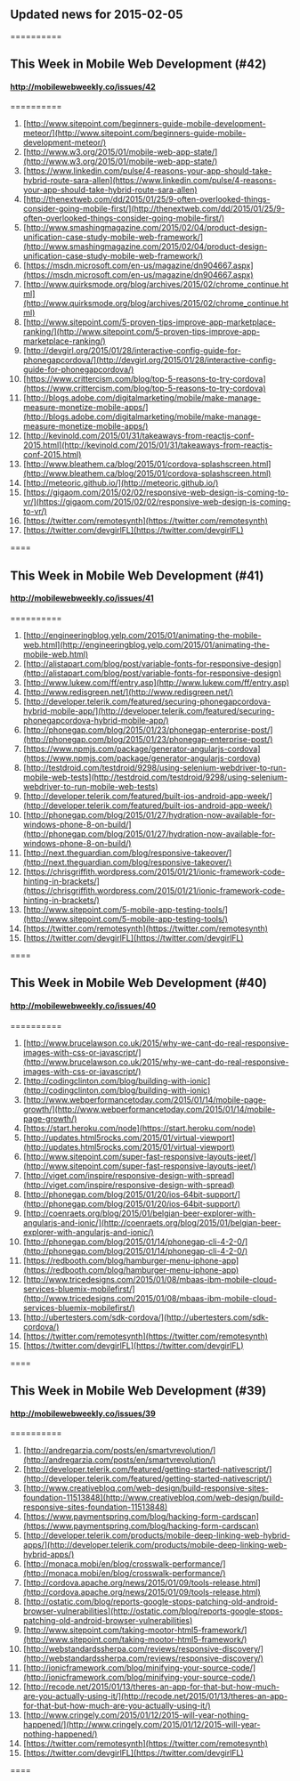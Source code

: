 ## Updated news for 2015-02-05 

==========
## This Week in Mobile Web Development (#42)
#### http://mobilewebweekly.co/issues/42

==========
  1. [http://www.sitepoint.com/beginners-guide-mobile-development-meteor/](http://www.sitepoint.com/beginners-guide-mobile-development-meteor/) 
  2. [http://www.w3.org/2015/01/mobile-web-app-state/](http://www.w3.org/2015/01/mobile-web-app-state/) 
  3. [https://www.linkedin.com/pulse/4-reasons-your-app-should-take-hybrid-route-sara-allen](https://www.linkedin.com/pulse/4-reasons-your-app-should-take-hybrid-route-sara-allen) 
  4. [http://thenextweb.com/dd/2015/01/25/9-often-overlooked-things-consider-going-mobile-first/](http://thenextweb.com/dd/2015/01/25/9-often-overlooked-things-consider-going-mobile-first/) 
  5. [http://www.smashingmagazine.com/2015/02/04/product-design-unification-case-study-mobile-web-framework/](http://www.smashingmagazine.com/2015/02/04/product-design-unification-case-study-mobile-web-framework/) 
  6. [https://msdn.microsoft.com/en-us/magazine/dn904667.aspx](https://msdn.microsoft.com/en-us/magazine/dn904667.aspx) 
  7. [http://www.quirksmode.org/blog/archives/2015/02/chrome_continue.html](http://www.quirksmode.org/blog/archives/2015/02/chrome_continue.html) 
  8. [http://www.sitepoint.com/5-proven-tips-improve-app-marketplace-ranking/](http://www.sitepoint.com/5-proven-tips-improve-app-marketplace-ranking/) 
  9. [http://devgirl.org/2015/01/28/interactive-config-guide-for-phonegapcordova/](http://devgirl.org/2015/01/28/interactive-config-guide-for-phonegapcordova/) 
  10. [https://www.crittercism.com/blog/top-5-reasons-to-try-cordova](https://www.crittercism.com/blog/top-5-reasons-to-try-cordova) 
  11. [http://blogs.adobe.com/digitalmarketing/mobile/make-manage-measure-monetize-mobile-apps/](http://blogs.adobe.com/digitalmarketing/mobile/make-manage-measure-monetize-mobile-apps/) 
  14. [http://kevinold.com/2015/01/31/takeaways-from-reactjs-conf-2015.html](http://kevinold.com/2015/01/31/takeaways-from-reactjs-conf-2015.html) 
  15. [http://www.bleathem.ca/blog/2015/01/cordova-splashscreen.html](http://www.bleathem.ca/blog/2015/01/cordova-splashscreen.html) 
  16. [http://meteoric.github.io/](http://meteoric.github.io/) 
  17. [https://gigaom.com/2015/02/02/responsive-web-design-is-coming-to-vr/](https://gigaom.com/2015/02/02/responsive-web-design-is-coming-to-vr/) 
  18. [https://twitter.com/remotesynth](https://twitter.com/remotesynth) 
  19. [https://twitter.com/devgirlFL](https://twitter.com/devgirlFL) 

====
## This Week in Mobile Web Development (#41)
#### http://mobilewebweekly.co/issues/41

==========
  1. [http://engineeringblog.yelp.com/2015/01/animating-the-mobile-web.html](http://engineeringblog.yelp.com/2015/01/animating-the-mobile-web.html) 
  2. [http://alistapart.com/blog/post/variable-fonts-for-responsive-design](http://alistapart.com/blog/post/variable-fonts-for-responsive-design) 
  3. [http://www.lukew.com/ff/entry.asp](http://www.lukew.com/ff/entry.asp) 
  4. [http://www.redisgreen.net/](http://www.redisgreen.net/) 
  6. [http://developer.telerik.com/featured/securing-phonegapcordova-hybrid-mobile-app/](http://developer.telerik.com/featured/securing-phonegapcordova-hybrid-mobile-app/) 
  7. [http://phonegap.com/blog/2015/01/23/phonegap-enterprise-post/](http://phonegap.com/blog/2015/01/23/phonegap-enterprise-post/) 
  8. [https://www.npmjs.com/package/generator-angularjs-cordova](https://www.npmjs.com/package/generator-angularjs-cordova) 
  9. [http://testdroid.com/testdroid/9298/using-selenium-webdriver-to-run-mobile-web-tests](http://testdroid.com/testdroid/9298/using-selenium-webdriver-to-run-mobile-web-tests) 
  10. [http://developer.telerik.com/featured/built-ios-android-app-week/](http://developer.telerik.com/featured/built-ios-android-app-week/) 
  12. [http://phonegap.com/blog/2015/01/27/hydration-now-available-for-windows-phone-8-on-build/](http://phonegap.com/blog/2015/01/27/hydration-now-available-for-windows-phone-8-on-build/) 
  13. [http://next.theguardian.com/blog/responsive-takeover/](http://next.theguardian.com/blog/responsive-takeover/) 
  14. [https://chrisgriffith.wordpress.com/2015/01/21/ionic-framework-code-hinting-in-brackets/](https://chrisgriffith.wordpress.com/2015/01/21/ionic-framework-code-hinting-in-brackets/) 
  15. [http://www.sitepoint.com/5-mobile-app-testing-tools/](http://www.sitepoint.com/5-mobile-app-testing-tools/) 
  16. [https://twitter.com/remotesynth](https://twitter.com/remotesynth) 
  17. [https://twitter.com/devgirlFL](https://twitter.com/devgirlFL) 

====
## This Week in Mobile Web Development (#40)
#### http://mobilewebweekly.co/issues/40

==========
  1. [http://www.brucelawson.co.uk/2015/why-we-cant-do-real-responsive-images-with-css-or-javascript/](http://www.brucelawson.co.uk/2015/why-we-cant-do-real-responsive-images-with-css-or-javascript/) 
  2. [http://codingclinton.com/blog/building-with-ionic](http://codingclinton.com/blog/building-with-ionic) 
  3. [http://www.webperformancetoday.com/2015/01/14/mobile-page-growth/](http://www.webperformancetoday.com/2015/01/14/mobile-page-growth/) 
  4. [https://start.heroku.com/node](https://start.heroku.com/node) 
  6. [http://updates.html5rocks.com/2015/01/virtual-viewport](http://updates.html5rocks.com/2015/01/virtual-viewport) 
  7. [http://www.sitepoint.com/super-fast-responsive-layouts-jeet/](http://www.sitepoint.com/super-fast-responsive-layouts-jeet/) 
  8. [http://viget.com/inspire/responsive-design-with-spread](http://viget.com/inspire/responsive-design-with-spread) 
  9. [http://phonegap.com/blog/2015/01/20/ios-64bit-support/](http://phonegap.com/blog/2015/01/20/ios-64bit-support/) 
  10. [http://coenraets.org/blog/2015/01/belgian-beer-explorer-with-angularjs-and-ionic/](http://coenraets.org/blog/2015/01/belgian-beer-explorer-with-angularjs-and-ionic/) 
  11. [http://phonegap.com/blog/2015/01/14/phonegap-cli-4-2-0/](http://phonegap.com/blog/2015/01/14/phonegap-cli-4-2-0/) 
  12. [https://redbooth.com/blog/hamburger-menu-iphone-app](https://redbooth.com/blog/hamburger-menu-iphone-app) 
  13. [http://www.tricedesigns.com/2015/01/08/mbaas-ibm-mobile-cloud-services-bluemix-mobilefirst/](http://www.tricedesigns.com/2015/01/08/mbaas-ibm-mobile-cloud-services-bluemix-mobilefirst/) 
  14. [http://ubertesters.com/sdk-cordova/](http://ubertesters.com/sdk-cordova/) 
  15. [https://twitter.com/remotesynth](https://twitter.com/remotesynth) 
  16. [https://twitter.com/devgirlFL](https://twitter.com/devgirlFL) 

====
## This Week in Mobile Web Development (#39)
#### http://mobilewebweekly.co/issues/39

==========
  1. [http://andregarzia.com/posts/en/smartvrevolution/](http://andregarzia.com/posts/en/smartvrevolution/) 
  2. [http://developer.telerik.com/featured/getting-started-nativescript/](http://developer.telerik.com/featured/getting-started-nativescript/) 
  3. [http://www.creativebloq.com/web-design/build-responsive-sites-foundation-11513848](http://www.creativebloq.com/web-design/build-responsive-sites-foundation-11513848) 
  4. [https://www.paymentspring.com/blog/hacking-form-cardscan](https://www.paymentspring.com/blog/hacking-form-cardscan) 
  5. [http://developer.telerik.com/products/mobile-deep-linking-web-hybrid-apps/](http://developer.telerik.com/products/mobile-deep-linking-web-hybrid-apps/) 
  7. [http://monaca.mobi/en/blog/crosswalk-performance/](http://monaca.mobi/en/blog/crosswalk-performance/) 
  8. [http://cordova.apache.org/news/2015/01/09/tools-release.html](http://cordova.apache.org/news/2015/01/09/tools-release.html) 
  9. [http://ostatic.com/blog/reports-google-stops-patching-old-android-browser-vulnerabilities](http://ostatic.com/blog/reports-google-stops-patching-old-android-browser-vulnerabilities) 
  10. [http://www.sitepoint.com/taking-mootor-html5-framework/](http://www.sitepoint.com/taking-mootor-html5-framework/) 
  11. [http://webstandardssherpa.com/reviews/responsive-discovery/](http://webstandardssherpa.com/reviews/responsive-discovery/) 
  12. [http://ionicframework.com/blog/minifying-your-source-code/](http://ionicframework.com/blog/minifying-your-source-code/) 
  13. [http://recode.net/2015/01/13/theres-an-app-for-that-but-how-much-are-you-actually-using-it/](http://recode.net/2015/01/13/theres-an-app-for-that-but-how-much-are-you-actually-using-it/) 
  14. [http://www.cringely.com/2015/01/12/2015-will-year-nothing-happened/](http://www.cringely.com/2015/01/12/2015-will-year-nothing-happened/) 
  15. [https://twitter.com/remotesynth](https://twitter.com/remotesynth) 
  16. [https://twitter.com/devgirlFL](https://twitter.com/devgirlFL) 

====
